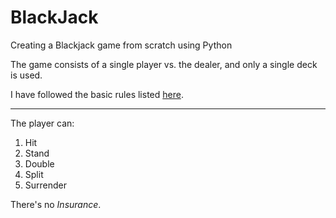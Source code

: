 # BlackJack
Creating a Blackjack game from scratch using Python

The game consists of a single player vs. the dealer, and only a single deck is used.

I have followed the basic rules listed [here](https://www.cs.mcgill.ca/~rwest/wikispeedia/wpcd/wp/b/Blackjack.htm#:~:text=Rules,king "Blackjack rules").

***
The player can:
1. Hit
2. Stand
3. Double
4. Split
5. Surrender

There's no _Insurance_.

